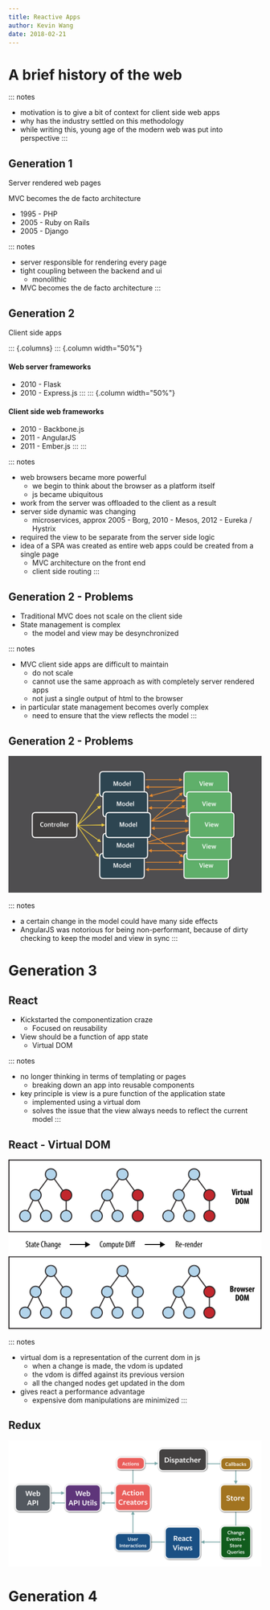 ```yaml
---
title: Reactive Apps
author: Kevin Wang
date: 2018-02-21
---
```


# A brief history of the web

::: notes
- motivation is to give a bit of context for client side web apps
- why has the industry settled on this methodology
- while writing this, young age of the modern web was put into perspective
:::

## Generation 1

Server rendered web pages

MVC becomes the de facto architecture

- 1995 - PHP
- 2005 - Ruby on Rails
- 2005 - Django

::: notes
- server responsible for rendering every page
- tight coupling between the backend and ui
  - monolithic
- MVC becomes the de facto architecture
:::

## Generation 2

Client side apps

::: {.columns}
::: {.column width="50%"}
#### Web server frameworks
- 2010 - Flask
- 2010 - Express.js
:::
::: {.column width="50%"}
#### Client side web frameworks
- 2010 - Backbone.js
- 2011 - AngularJS
- 2011 - Ember.js
:::
:::

::: notes
- web browsers became more powerful
  - we begin to think about the browser as a platform itself
  - js became ubiquitous
- work from the server was offloaded to the client as a result
- server side dynamic was changing
  - microservices, approx 2005 - Borg, 2010 - Mesos, 2012 - Eureka / Hystrix
- required the view to be separate from the server side logic
- idea of a SPA was created as entire web apps could be created from a single
  page
  - MVC architecture on the front end
  - client side routing
:::

## Generation 2 - Problems

- Traditional MVC does not scale on the client side
- State management is complex
  - the model and view may be desynchronized

::: notes
- MVC client side apps are difficult to maintain
  - do not scale
  - cannot use the same approach as with completely server rendered apps
  - not just a single output of html to the browser
- in particular state management becomes overly complex
  - need to ensure that the view reflects the model
:::

## Generation 2 - Problems

![mvc data flow](assets/reactiveapps/mvcdataflow.png)

::: notes
- a certain change in the model could have many side effects
- AngularJS was notorious for being non-performant, because of dirty checking
  to keep the model and view in sync
:::

# Generation 3

## React

- Kickstarted the componentization craze
  - Focused on reusability
- View should be a function of app state
  - Virtual DOM

::: notes
- no longer thinking in terms of templating or pages
  - breaking down an app into reusable components
- key principle is view is a pure function of the application state
  - implemented using a virtual dom
  - solves the issue that the view always needs to reflect the current model
:::

## React - Virtual DOM

![virtual dom](assets/reactiveapps/virtualdom.png)

::: notes
- virtual dom is a representation of the current dom in js
  - when a change is made, the vdom is updated
  - the vdom is diffed against its previous version
  - all the changed nodes get updated in the dom
- gives react a performance advantage
  - expensive dom manipulations are minimized
:::

## Redux

![redux data flow](assets/reactiveapps/reduxdataflow.png)

# Generation 4
